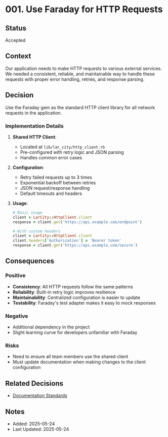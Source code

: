 # 001. Use Faraday for HTTP Requests

## Status
Accepted

## Context
Our application needs to make HTTP requests to various external services. We needed a consistent, reliable, and maintainable way to handle these requests with proper error handling, retries, and response parsing.

## Decision
Use the Faraday gem as the standard HTTP client library for all network requests in the application.

### Implementation Details
1. **Shared HTTP Client**:
   - Located at `lib/lar_city/http_client.rb`
   - Pre-configured with retry logic and JSON parsing
   - Handles common error cases

2. **Configuration**:
   - Retry failed requests up to 3 times
   - Exponential backoff between retries
   - JSON request/response handling
   - Default timeouts and headers

3. **Usage**:
   ```ruby
   # Basic usage
   client = LarCity::HttpClient.client
   response = client.get('https://api.example.com/endpoint')
   
   # With custom headers
   client = LarCity::HttpClient.client
   client.headers['Authorization'] = 'Bearer token'
   response = client.get('https://api.example.com/secure')
   ```

## Consequences

### Positive
- **Consistency**: All HTTP requests follow the same patterns
- **Reliability**: Built-in retry logic improves resilience
- **Maintainability**: Centralized configuration is easier to update
- **Testability**: Faraday's test adapter makes it easy to mock responses

### Negative
- Additional dependency in the project
- Slight learning curve for developers unfamiliar with Faraday

### Risks
- Need to ensure all team members use the shared client
- Must update documentation when making changes to the client configuration

## Related Decisions
- [Documentation Standards](./../documentation-standards.md)

## Notes
- Added: 2025-05-24
- Last Updated: 2025-05-24
